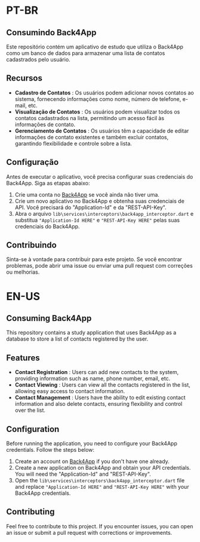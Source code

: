 # PT-BR

## Consumindo Back4App

Este repositório contém um aplicativo de estudo que utiliza o Back4App como um banco de dados para armazenar uma lista de contatos cadastrados pelo usuário.

## Recursos

* **Cadastro de Contatos** : Os usuários podem adicionar novos contatos ao sistema, fornecendo informações como nome, número de telefone, e-mail, etc.
* **Visualização de Contatos** : Os usuários podem visualizar todos os contatos cadastrados na lista, permitindo um acesso fácil às informações de contato.
* **Gerenciamento de Contatos** : Os usuários têm a capacidade de editar informações de contato existentes e também excluir contatos, garantindo flexibilidade e controle sobre a lista.

## Configuração

Antes de executar o aplicativo, você precisa configurar suas credenciais do Back4App. Siga as etapas abaixo:

1. Crie uma conta no [Back4App](https://www.back4app.com/) se você ainda não tiver uma.
2. Crie um novo aplicativo no Back4App e obtenha suas credenciais de API. Você precisará do "Application-Id" e da "REST-API-Key".
3. Abra o arquivo `lib\services\interceptors\back4app_interceptor.dart` e substitua `"Application-Id HERE"` e `"REST-API-Key HERE"` pelas suas credenciais do Back4App.

## Contribuindo

Sinta-se à vontade para contribuir para este projeto. Se você encontrar problemas, pode abrir uma issue ou enviar uma pull request com correções ou melhorias.

# EN-US

## Consuming Back4App

This repository contains a study application that uses Back4App as a database to store a list of contacts registered by the user.

## Features

* **Contact Registration** : Users can add new contacts to the system, providing information such as name, phone number, email, etc.
* **Contact Viewing** : Users can view all the contacts registered in the list, allowing easy access to contact information.
* **Contact Management** : Users have the ability to edit existing contact information and also delete contacts, ensuring flexibility and control over the list.

## Configuration

Before running the application, you need to configure your Back4App credentials. Follow the steps below:

1. Create an account on [Back4App](https://www.back4app.com/) if you don't have one already.
2. Create a new application on Back4App and obtain your API credentials. You will need the "Application-Id" and "REST-API-Key".
3. Open the `lib\services\interceptors\back4app_interceptor.dart` file and replace `"Application-Id HERE"` and `"REST-API-Key HERE"` with your Back4App credentials.

## Contributing

Feel free to contribute to this project. If you encounter issues, you can open an issue or submit a pull request with corrections or improvements.
